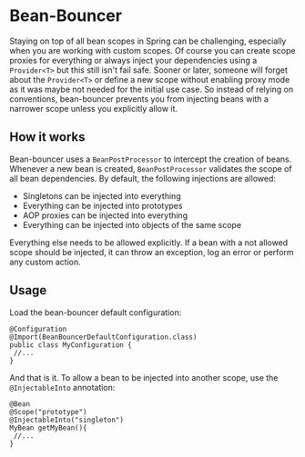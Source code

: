 # Bean-Bouncer

Staying on top of all bean scopes in Spring can be challenging, especially when you are working with custom scopes. Of course you can create scope proxies for everything or always inject your dependencies using a `Provider<T>` but this still isn't fail safe. Sooner or later, someone will forget about the `Provider<T>` or define a new scope without enabling proxy mode as it was maybe not needed for the initial use case.
So instead of relying on conventions, bean-bouncer prevents you from injecting beans with a narrower scope unless you explicitly allow it.

## How it works

Bean-bouncer uses a `BeanPostProcessor` to intercept the creation of beans. Whenever a new bean is created, `BeanPostProcessor`  validates the scope of all bean dependencies. By default, the following injections are allowed:

* Singletons can be injected into everything
* Everything can be injected into prototypes
* AOP proxies can be injected into everything
* Everything can be injected into objects of the same scope

Everything else needs to be allowed explicitly. If a bean with a not allowed scope should be injected, it can throw an exception, log an error or perform any custom action.

## Usage

Load the bean-bouncer default configuration:

```
@Configuration
@Import(BeanBouncerDefaultConfiguration.class)
public class MyConfiguration {
 //...
}
```

And that is it. To allow a bean to be injected into another scope, use the `@InjectableInto` annotation:

```
@Bean
@Scope("prototype")
@InjectableInto("singleton")
MyBean getMyBean(){
 //...
} 
```
